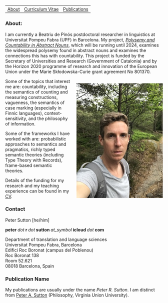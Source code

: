 <!-- <head><meta name="google-site-verification" content="nIYpAe--f79JfspkWPMP_lpuxDc4LZy8qMC5QN8zp9Q" /></head>-->

<table>
  <tbody>
    <tr>
      <td><a href="index">About</a></td>
      <td><a href="cv">Curriculum Vitae</a></td>
      <td><a href="papers">Publications</a></td>
    </tr>
    </tbody>
</table>




<!-- wp:heading {"level":3} -->
<h3>About:</h3>
<!-- /wp:heading -->

<!-- wp:paragraph -->
<p>I am currently a Beatriu de Pinós postdoctoral researcher in linguistics at Universitat Pompeu Fabra (UPF) in Barcelona. My project,  <a href="https://sites.google.com/view/pcan-project"><i>Polysemy and Countability in Abstract Nouns</i></a>, which will be running until 2024, examines the widespread polysemy found in abstract nouns and examines the connections this has with countability. This project is funded by the Secretary of Universities and Research (Government of Catalonia) and by the Horizon 2020 programme of research and innovation of the European Union under the Marie Sk&#322;odowska-Curie grant agreement No 801370.</p>

<!--<p>Previous to Barcelona, I was working at HHU Düsseldorf as the postdoctoral researcher on the project&nbsp;'<a href="https://sites.google.com/view/individuation">Individuation of Eventualities and Abstract Things</a>', a project funded by the German Research Foundation (DFG).</p>-->
<!-- /wp:paragraph -->

<!-- wp:image {"align":"left","id":88,"width":276,"height":367} -->
<!--<div class="wp-block-image"><figure class="alignleft is-resized">
  </figure></div> -->
  
<img src="photo_2.jpeg" align="right" alt="" class="wp-image-88" width="276" height="367" style="margin: 15px 0px 0px 20px;" />

<p>Some of the topics that interest me are: countability, including the semantics of counting and measuring constructions, vagueness, the semantics of case marking (especially in Finnic languages), context-sensitivity, and the philosophy of information.</p>


<!-- wp:paragraph -->
<p>Some of the frameworks I have worked with are: probabilistic approaches to semantics and pragmatics, richly typed semantic theories (including Type Theory with Records), frame-based semantic theories.</p>
<!-- /wp:paragraph -->

<!-- wp:paragraph -->
<p>Details of the funding for my research and my teaching experience can be found in&nbsp;my <a href="cv21_01.pdf" data-type="page" data-id="29">CV</a>.</p>
<!-- /wp:paragraph -->



### Contact

<p>Peter Sutton [he/him]</p>

<p><strong>peter&nbsp;</strong><em>dot</em><strong>&nbsp;r&nbsp;</strong><em>dot</em><strong>&nbsp;sutton&nbsp;</strong><em>at_symbol</em><strong>&nbsp;icloud&nbsp;</strong><em>dot</em><strong>&nbsp;com</strong></p>

<p> Department of translation and language sciences <br>
Universitat Pompeu Fabra, Barcelona <br>
Edifici Roc Boronat (campus del Poblenou) <br>
Roc Boronat 138  <br>
Room 52.621 <br>
08018 Barcelona, Spain</p>
<!--<p>Heinrich-Heine-Universität Düsseldorf<br>Abteilung für Allgemeine Sprachwissenschaft <br>Institut für Sprache und Information<br>24.53 &nbsp;00.87<br>Universitätsstraße 1<br>40225 Düsseldorf</p> --> 


### Publication Name

My publications are usually under the name <i>Peter R. Sutton</i>. I am distinct from <a href="https://sites.google.com/site/vuuphilosophers/dr-sutton-s-home-page">Peter A. Sutton</a> (Philosophy, Virginia Union University).
  
 


<!--
You can use the [editor on GitHub](https://github.com/peter-sutton/peter-sutton.github.io/edit/main/index.md) to maintain and preview the content for your website in Markdown files.

Whenever you commit to this repository, GitHub Pages will run [Jekyll](https://jekyllrb.com/) to rebuild the pages in your site, from the content in your Markdown files.

### Markdown

Markdown is a lightweight and easy-to-use syntax for styling your writing. It includes conventions for

```markdown
Syntax highlighted code block

# Header 1
## Header 2
### Header 3

- Bulleted
- List

1. Numbered
2. List

**Bold** and _Italic_ and `Code` text

[Link](url) and ![Image](src)
```

For more details see [GitHub Flavored Markdown](https://guides.github.com/features/mastering-markdown/).

### Jekyll Themes

Your Pages site will use the layout and styles from the Jekyll theme you have selected in your [repository settings](https://github.com/peter-sutton/peter-sutton.github.io/settings). The name of this theme is saved in the Jekyll `_config.yml` configuration file.

### Support or Contact

Having trouble with Pages? Check out our [documentation](https://docs.github.com/categories/github-pages-basics/) or [contact support](https://support.github.com/contact) and we’ll help you sort it out.--> 
